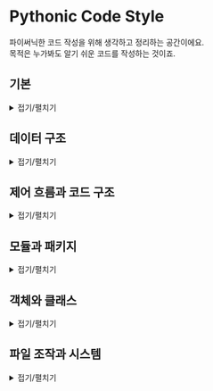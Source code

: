 # Pythonic Code Style

파이써닉한 코드 작성을 위해 생각하고 정리하는 공간이에요.<br>
목적은 누가봐도 알기 쉬운 코드를 작성하는 것이죠.

## 기본

<details markdown="1">
<summary>접기/펼치기</summary>

<br>

- 변수를 문장처럼 사용해보자!
<br>`my_name_is = hyunjin`
<br>

- [반올림 및 수학 함수](./basic/round.py)
```python
import math
print(help(math))

# 반올림
pie = 3.1415
print(round(pie, 2))
```
<br>

- [문자열 인덱스 슬라이싱](./basic/slice.py)
```python
word = python
print(word[0])
print(word[1])

# 문자 치환
word = 'j' + word[1:]

# 문자열 전체 출력
print(word[:])

# 문자열의 길이
print(len(word))
```
<br>

- [문자의 메소드](./basic/string_method.py)
```python
s = 'My name is Hyunjin. Hi Hyunjin'

# 첫 단어에 My가 있으면 True
is_start = s.startswith('My')
print(is_start)

# 각각 맨 앞/맨 뒤부터 해당 변수에서 문자의 인덱스를 찾아준다.
print(s.find('Hyunjin'))
print(s.rfind('Hyunjin'))

# 맨 앞 문자만 대문자
print(s.capitalize())

# 각 단어의 제일 앞 문자만 대문자
print(s.title())

# 모두 대문자 및 소문자
print(s.upper())
print(s.lower())

# 문자를 치환
print(s.replace('Hyunjin', 'Jeong'))
```
<br>

- [문자열 포맷과 f-strings](./basic/format&f-strings.py)
```python
# 문자열의 format을 사용해봅니다.
print('a is {}'.format('a'))
print('a is {} {} {}'.format(1, 2, 3))
print('a is {2} {1} {0}'.format(1, 2, 3))

print('My name is {0} {1}'.format('Jeong', 'Hyunjin'))
print('My name is {0} {1}. My Family name is {0} '.format('Jeong', 'Hyunjin'))
print('My name is {family} {name}. My Family name is {family} '.format(family='Jeong', name='Hyunjin'))


# Python 3.6부터는 format대신 f-string이 사용가능합니다. 활용도와 처리속도가 높아 좋습니다!
family = 'Jeong'
name = 'Hyunjin'
print(f'My name is {family} {name}. My Family name is {family}')
```
<br>

</details>

## 데이터 구조

<details markdown="1">
<summary>접기/펼치기</summary>

<br>

### [List](./data_structure/list.py)

- [list 메소드](./data_structure/list_method.py)
- [list 복사](./data_structure/list_copy.py)
<br>

### [Tuple](./data_structure/tuple.py)

- [tuple 언패킹](./data_structure/tuple_unpacking)
<br>

### [Dictionary](./data_structure/dictionary.py)

- [dictionary 메소드](./data_structure/dictionary_method.py)
- [dictionary 복사](./data_structure/dictionary_copy.py)
<br>

### [Set](./data_structure/set.py)

- [set 메소드](./data_structure/set_method.py)
<br>
<br>

</details>

## 제어 흐름과 코드 구조

<details markdown="1">
<summary>접기/펼치기</summary>

<br>

### 반복문

- [while(else, continue, break)](./control_flow&code_structure/while.py)
- [for(else, continue, break)](./control_flow&code_structure/for.py)
<br>

### 조건문

- [if](./control_flow&code_structure/if.py)
- [값이 있는지 확인](./control_flow&code_structure/in.py)
<br>

### 함수

- [함수의 정의](./control_flow&code_structure/def.py)
- [parameter](./control_flow&code_structure/def_parameter.py)
- [input](./control_flow&code_structure/input.py)
- [range](./control_flow&code_structure/range.py)
- [zip](./control_flow&code_structure/zip.py)
- [enumerate](./control_flow&code_structure/enumerate.py)
- [함수 안에 함수가?](./control_flow&code_structure/def_in_def.py)
- [함수의 설명을 넣어보자!](./control_flow&code_structure/docstrings.py)
- [parameter to tuple, dictionary](./control_flow&code_structure/parameter_tup,dic.py)
<br>

### Comprehensions

- [List](./control_flow&code_structure/list_comprehension.py)
- [Dictionary](./control_flow&code_structure/dictionary_comprehension.py)
- [Set](./control_flow&code_structure/set_comprehension.py)
- [Generator](./control_flow&code_structure/generator_comprehension.py)
<br>

### [주석](./control_flow&code_structure/comment.py)
### [논리 연산](./control_flow&code_structure/logical_operation.py)
### [None](./control_flow&code_structure/comment.py)
### [한 줄이 길어진다면?](./control_flow&code_structure/next_line.py)
### [예외 처리](./control_flow&code_structure/exception.py)
### [Namespace&Scope](./control_flow&code_structure/namespace&scope.py)
<br>

### [Decorator](./control_flow&code_structure/decorator.py)
### [Generator](./control_flow&code_structure/generator.py)
### [Lambda](././control_flow&code_structure/lambda.py)
<br>
<br>

</details>

## 모듈과 패키지

<details markdown="1">
<summary>접기/펼치기</summary>

<br>

### [모듈과 패키지를 만들어 Import](./module&package/import&as.py)
### [\_\_name\_\_, \_\_main\_\_](./module&package/name&main.py)
### [내장 함수](./module&package/builtin_function.py)
- [공식 문서](https://docs.python.org/ko/3/library/functions.html)
### [표준 라이브러리](./module&package/library.py)
- [공식 문서](https://docs.python.org/ko/3/library/index.html)
<br>
<br>

</details>

## 객체와 클래스

<details markdown="1">
<summary>접기/펼치기</summary>

<br>

### [Class](./object&class/class.py)
- [클래스 상속](./object&class/class_inheritance.py)
- [클래스 다중상속](./object&class/class_multiple_inheritance.py)
- [클래스 변수](./object&class/class_variable.py)
- [클래스 메소드와 스태틱 메소드](./object&class/class&static_method.py)
<br>

### [메소드 오버라이딩](./object&class/method_override.py)
### [특수 메소드](./object&class/special_method.py)
<br>

### [property](./object&class/property.py)
### [덕타이핑](./object&class/duck_typing.py)
<br>
<br>

</details>

## 파일 조작과 시스템

<details markdown="1">
<summary>접기/펼치기</summary>

<br>

Coming soon!

<br>
<br>

</details>
